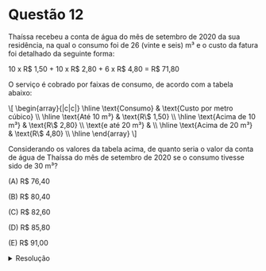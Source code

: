 # Questão 12

Thaíssa recebeu a conta de água do mẽs de setembro de 2020 da sua residência, na qual o consumo foi de 26 (vinte e seis) m³ e o custo da fatura foi detalhado da seguinte forma:

10 x R$ 1,50 + 10 x R$ 2,80 + 6 x R$ 4,80 = R$ 71,80

O serviço é cobrado por faixas de consumo, de acordo com a tabela abaixo:


  \\[
    \begin{array}{|c|c|}
      \hline
      \text{Consumo} & \text{Custo por metro cúbico} \\\\
      \hline
      \text{Até 10 m³} & \text{R\\$ 1,50} \\\\
      \hline
      \text{Acima de 10 m³} & \text{R\\$ 2,80} \\\\
      \text{e até 20 m³} & \\\\
      \hline
      \text{Acima de 20 m³} & \text{R\\$ 4,80} \\\\
      \hline
    \end{array}
  \\]

Considerando os valores da tabela acima, de quanto seria o valor da conta de água de Thaíssa do mês de setembro de 2020 se o consumo tivesse sido de 30 m³?

(A) R$ 76,40

(B) R$ 80,40

(C) R$ 82,60

(D) R$ 85,80

(E) R$ 91,00

<details>
  <summary>Resolução</summary>
  
  ## Resolução

  Olhando para o detalhamento da fatura, conclui-se que Thaíssa consumiu 26 m³ neste mês. Se tivesse consumido 30 m³, ou seja, 4 m³ a mais, estes 4 m³ seriam cobrados R$ 4,80 por m³, por estar na faixa acima de 20 m³. Logo a conta seria de 4 x R$ 4,80 = R$ 19,20 a mais.
  
  R$ 71,80 + R$ 19,20 = R$ 91,00.

  > Resposta: Alternativa (E)
</details>